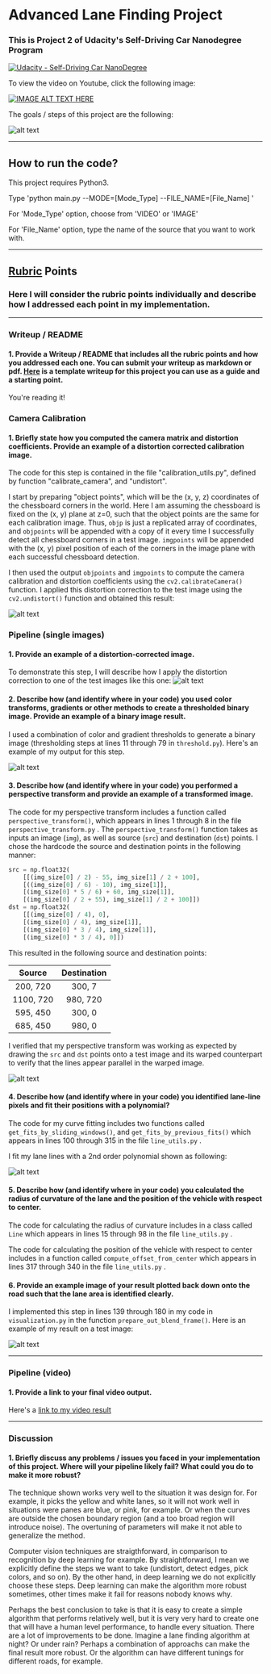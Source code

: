 # Advanced Lane Finding Project
### This is Project 2 of Udacity's Self-Driving Car Nanodegree Program
[![Udacity - Self-Driving Car NanoDegree](https://s3.amazonaws.com/udacity-sdc/github/shield-carnd.svg)](http://www.udacity.com/drive)

[//]: # (Image References)

[image0]: ./examples/Pipeline.png "Pipeline"
[image1]: ./output_images/undistort_calibration.png "Undistorted"
[image2]: ./output_images/test2_undistorted.png "Road Transformed"
[image3]: ./output_images/binary.png "Binary Example"
[image4]: ./output_images/perspective_transform.png "Warp Example"
[image5]: ./output_images/curve_fitting.png "Fit Visual"
[image6]: ./output_images/test2.jpg "Output"
[video1]: ./project_video.mp4 "Video"
[image_challenge]: ./test_videos_output/project_video.gif "challenge"

To view the video on Youtube, click the following image:

[![IMAGE ALT TEXT HERE](./test_videos_output/project_video.gif)](https://youtu.be/TVTIUdusZGc) 


The goals / steps of this project are the following:

![alt text][image0]

---
## How to run the code?

This project requires Python3.

Type 'python main.py --MODE=[Mode_Type]  --FILE_NAME=[File_Name] '

For 'Mode_Type' option, choose from 'VIDEO' or 'IMAGE'

For 'File_Name' option, type the name of the source that you want to work with.

---

## [Rubric](https://review.udacity.com/#!/rubrics/571/view) Points

### Here I will consider the rubric points individually and describe how I addressed each point in my implementation.  

---

### Writeup / README

#### 1. Provide a Writeup / README that includes all the rubric points and how you addressed each one.  You can submit your writeup as markdown or pdf.  [Here](https://github.com/udacity/CarND-Advanced-Lane-Lines/blob/master/writeup_template.md) is a template writeup for this project you can use as a guide and a starting point.  

You're reading it!

### Camera Calibration

#### 1. Briefly state how you computed the camera matrix and distortion coefficients. Provide an example of a distortion corrected calibration image.

The code for this step is contained in the file "calibration_utils.py", defined by function "calibrate_camera", and "undistort".

I start by preparing "object points", which will be the (x, y, z) coordinates of the chessboard corners in the world. Here I am assuming the chessboard is fixed on the (x, y) plane at z=0, such that the object points are the same for each calibration image.  Thus, `objp` is just a replicated array of coordinates, and `objpoints` will be appended with a copy of it every time I successfully detect all chessboard corners in a test image.  `imgpoints` will be appended with the (x, y) pixel position of each of the corners in the image plane with each successful chessboard detection.  

I then used the output `objpoints` and `imgpoints` to compute the camera calibration and distortion coefficients using the `cv2.calibrateCamera()` function.  I applied this distortion correction to the test image using the `cv2.undistort()` function and obtained this result: 

![alt text][image1]

### Pipeline (single images)

#### 1. Provide an example of a distortion-corrected image.

To demonstrate this step, I will describe how I apply the distortion correction to one of the test images like this one:
![alt text][image2]

#### 2. Describe how (and identify where in your code) you used color transforms, gradients or other methods to create a thresholded binary image.  Provide an example of a binary image result.

I used a combination of color and gradient thresholds to generate a binary image (thresholding steps at lines 11 through 79 in `threshold.py`).  Here's an example of my output for this step.

![alt text][image3]

#### 3. Describe how (and identify where in your code) you performed a perspective transform and provide an example of a transformed image.

The code for my perspective transform includes a function called `perspective_transform()`, which appears in lines 1 through 8 in the file `perspective_transform.py` .  The `perspective_transform()` function takes as inputs an image (`img`), as well as source (`src`) and destination (`dst`) points.  I chose the hardcode the source and destination points in the following manner:

```python
src = np.float32(
    [[(img_size[0] / 2) - 55, img_size[1] / 2 + 100],
    [((img_size[0] / 6) - 10), img_size[1]],
    [(img_size[0] * 5 / 6) + 60, img_size[1]],
    [(img_size[0] / 2 + 55), img_size[1] / 2 + 100]])
dst = np.float32(
    [[(img_size[0] / 4), 0],
    [(img_size[0] / 4), img_size[1]],
    [(img_size[0] * 3 / 4), img_size[1]],
    [(img_size[0] * 3 / 4), 0]])
```

This resulted in the following source and destination points:
         
| Source        | Destination   | 
|:-------------:|:-------------:| 
| 200, 720      | 300, 7        | 
| 1100, 720     | 980, 720      |
| 595, 450      | 300, 0        |
| 685, 450      | 980, 0        |

I verified that my perspective transform was working as expected by drawing the `src` and `dst` points onto a test image and its warped counterpart to verify that the lines appear parallel in the warped image.

![alt text][image4]

#### 4. Describe how (and identify where in your code) you identified lane-line pixels and fit their positions with a polynomial?

The code for my curve fitting includes two functions called `get_fits_by_sliding_windows()`, and `get_fits_by_previous_fits()` which appears in lines 100 through 315 in the file `line_utils.py` .  

I fit my lane lines with a 2nd order polynomial shown as following:

![alt text][image5]

#### 5. Describe how (and identify where in your code) you calculated the radius of curvature of the lane and the position of the vehicle with respect to center.

The code for calculating the radius of curvature includes in a class called `Line` which appears in lines 15 through 98 in the file `line_utils.py` .  

The code for calculating the position of the vehicle with respect to center includes in a function called `compute_offset_from_center` which appears in lines 317 through 340 in the file `line_utils.py` .  


#### 6. Provide an example image of your result plotted back down onto the road such that the lane area is identified clearly.

I implemented this step in lines 139 through 180 in my code in `visualization.py` in the function `prepare_out_blend_frame()`.  Here is an example of my result on a test image:

![alt text][image6]

---

### Pipeline (video)

#### 1. Provide a link to your final video output.  

Here's a [link to my video result](https://youtu.be/TVTIUdusZGc)

---

### Discussion

#### 1. Briefly discuss any problems / issues you faced in your implementation of this project.  Where will your pipeline likely fail?  What could you do to make it more robust?

The technique shown works very well to the situation it was design for. For example, it picks the yellow and white lanes, so it will not work well in situations were panes are blue, or pink, for example. Or when the curves are outside the chosen boundary region (and a too broad region will introduce noise). The overtuning of parameters will make it not able to generalize the method.

Computer vision techniques are straigthforward, in comparison to recognition by deep learning for example. By straightforward, I mean we explicitly define the steps we want to take (undistort, detect edges, pick colors, and so on). By the other hand, in deep learning we do not explicitly choose these steps. Deep learning can make the algorithm more robust sometimes, other times make it fail for reasons nobody knows why.

Perhaps the best conclusion to take is that it is easy to create a simple algorithm that performs relatively well, but it is very very hard to create one that will have a human level performance, to handle every situation. There are a lot of improvements to be done. Imagine a lane finding algorithm at night? Or under rain? Perhaps a combination of approachs can make the final result more robust. Or the algorithm can have different tunings for different roads, for example.